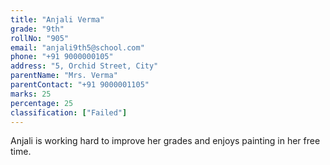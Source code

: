 ```yaml
---
title: "Anjali Verma"
grade: "9th"
rollNo: "905"
email: "anjali9th5@school.com"
phone: "+91 9000000105"
address: "5, Orchid Street, City"
parentName: "Mrs. Verma"
parentContact: "+91 9000001105"
marks: 25
percentage: 25
classification: ["Failed"]
---
```

Anjali is working hard to improve her grades and enjoys painting in her free time. 